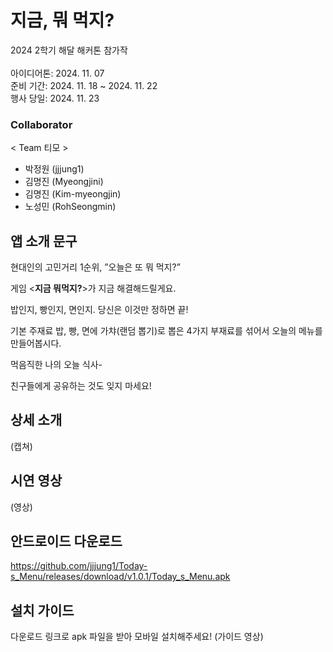 # 지금, 뭐 먹지?
2024 2학기 해달 해커톤 참가작 <br><br>
아이디어톤: 2024. 11. 07 <br>
준비 기간: 2024. 11. 18 ~ 2024. 11. 22 <br>
행사 당일: 2024. 11. 23 <br>

### Collaborator
< Team 티모 >
* 박정원 (jjjung1)
* 김명진 (Myeongjini)
* 김명진 (Kim-myeongjin)
* 노성민 (RohSeongmin)

## 앱 소개 문구
현대인의 고민거리 1순위, ”오늘은 또 뭐 먹지?”

게임 <**지금 뭐먹지?**>가 지금 해결해드릴게요.

밥인지, 빵인지, 면인지. 당신은 이것만 정하면 끝!

기본 주재료 밥, 빵, 면에 가챠(랜덤 뽑기)로 뽑은 4가지 부재료를 섞어서 오늘의 메뉴를 만들어봅시다.

먹음직한 나의 오늘 식사-

친구들에게 공유하는 것도 잊지 마세요!

## 상세 소개
(캡쳐)

## 시연 영상
(영상)

## 안드로이드 다운로드
https://github.com/jjjung1/Today-s_Menu/releases/download/v1.0.1/Today_s_Menu.apk

## 설치 가이드
다운로드 링크로 apk 파일을 받아 모바일 설치해주세요!
(가이드 영상)
